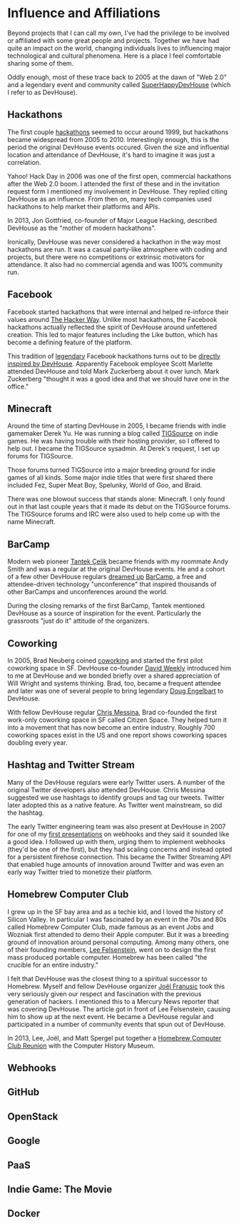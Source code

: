 # Influence and Affiliations

Beyond projects that I can call my own, I've had the privilege to be involved or affiliated with some great people and projects. Together we have had quite an impact on the world, changing individuals lives to influencing major technological and cultural phenomena. Here is a place I feel comfortable sharing some of them.

Oddly enough, most of these trace back to 2005 at the dawn of "Web 2.0" and a legendary event and community called [SuperHappyDevHouse](https://en.wikipedia.org/wiki/SuperHappyDevHouse) (which I refer to as DevHouse). 

## Hackathons

The first couple [hackathons](https://en.wikipedia.org/wiki/Hackathon) seemed to occur around 1999, but hackathons became widespread from 2005 to 2010. Interestingly enough, this is the period the original DevHouse events occured. Given the size and influential location and attendance of DevHouse, it's hard to imagine it was just a correlation.

Yahoo! Hack Day in 2006 was one of the first open, commercial hackathons after the Web 2.0 boom. I attended the first of these and in the invitation request form I mentioned my involvement in DevHouse. They replied citing DevHouse as an influence. From then on, many tech companies used hackathons to help market their platforms and APIs.

In 2013, Jon Gottfried, co-founder of Major League Hacking, described DevHouse as the "mother of modern hackathons". 

Ironically, DevHouse was never considered a hackathon in the way most hackathons are run. It was a casual party-like atmosphere with coding and projects, but there were no competitions or extrinsic motivators for attendance. It also had no commercial agenda and was 100% community run. 

## Facebook

Facebook started hackathons that were internal and helped re-inforce their values around [The Hacker Way](http://www.wired.com/2012/02/zuck-letter/). Unlike most hackathons, the Facebook hackathons actually reflected the spirit of DevHouse around unfettered creation. This led to major features including the Like button, which has become a defining feature of the platform.

This tradition of [legendary](http://www.fastcompany.com/3002845/secrets-facebooks-legendary-hackathons-revealed) Facebook hackathons turns out to be [directly inspired by DevHouse](https://www.quora.com/Who-brought-hackathon-to-Facebook). Apparently Facebook employee Scott Marlette attended DevHouse and told Mark Zuckerberg about it over lunch. Mark Zuckerberg "thought it was a good idea and that we should have one in the office."

## Minecraft

Around the time of starting DevHouse in 2005, I became friends with indie gamemaker Derek Yu. He was running a blog called [TIGSource](http://tig.wikia.com/wiki/TIGSource) on indie games. He was having trouble with their hosting provider, so I offered to help out. I became the TIGSource sysadmin. At Derek's request, I set up forums for TIGSource. 

Those forums turned TIGSource into a major breeding ground for indie games of all kinds. Some major indie titles that were first shared there included Fez, Super Meat Boy, Spelunky, World of Goo, and Braid. 

There was one blowout success that stands alone: Minecraft. I only found out in that last couple years that it made its debut on the TIGSource forums. The TIGSource forums and IRC were also used to help come up with the name Minecraft.

## BarCamp

Modern web pioneer [Tantek Çelik](https://en.wikipedia.org/wiki/Tantek_%C3%87elik) became friends with my roommate Andy Smith and was a regular at the original DevHouse events. He and a cohort of a few other DevHouse regulars [dreamed up](http://tantek.com/2015/225/t2/10-years-ago-created-barcamp) [BarCamp](https://en.wikipedia.org/wiki/BarCamp), a free and attendee-driven technology "unconference" that inspired thousands of other BarCamps and unconferences around the world.

During the closing remarks of the first BarCamp, Tantek mentioned DevHouse as a source of inspiration for the event. Particularly the grassroots "just do it" attitude of the organizers. 

## Coworking

In 2005, Brad Neuberg coined [coworking](https://en.wikipedia.org/wiki/Coworking) and started the first pilot coworking space in SF. DevHouse co-founder [David Weekly](http://blog.dweek.ly/) introduced him to me at DevHouse and we bonded briefly over a shared appreciation of Will Wright and systems thinking. Brad, too, became a frequent attendee and later was one of several people to bring legendary [Doug Engelbart](https://en.wikipedia.org/wiki/Douglas_Engelbart) to DevHouse.

With fellow DevHouse regular [Chris Messina](https://en.wikipedia.org/wiki/Chris_Messina_(open_source_advocate)), Brad co-founded the first work-only coworking space in SF called Citizen Space. They helped turn it into a movement that has now become an entire industry. Roughly 700 coworking spaces exist in the US and one report shows coworking spaces doubling every year.

## Hashtag and Twitter Stream

Many of the DevHouse regulars were early Twitter users. A number of the original Twitter developers also attended DevHouse. Chris Messina suggested we use hashtags to identify groups and tag our tweets. Twitter later adopted this as a native feature. As Twitter went mainstream, so did the hashtag. 

The early Twitter engineering team was also present at DevHouse in 2007 for one of my [first presentations](http://www.slideshare.net/progrium/web-hooks) on webhooks and they said it sounded like a good idea. I followed up with them, urging them to implement webhooks (they'd be one of the first), but they had scaling concerns and instead opted for a persistent firehose connection. This became the Twitter Streaming API that enabled huge amounts of innovation around Twitter and was even an early way Twitter tried to monetize their platform.

## Homebrew Computer Club

I grew up in the SF bay area and as a techie kid, and I loved the history of Silicon Valley. In particular I was fascinated by an event in the 70s and 80s called Homebrew Computer Club, made famous as an event Jobs and Wozniak first attended to demo their Apple computer. But it was a breeding ground of innovation around personal computing. Among many others, one of their founding members, [Lee Felsenstein](https://en.wikipedia.org/wiki/Lee_Felsenstein), went on to design the first mass produced portable computer. Homebrew has been called "the crucible for an entire industry."

I felt that DevHouse was the closest thing to a spiritual successor to Homebrew. Myself and fellow DevHouse organizer [Joël Franusic](http://joel.franusic.com/) took this very seriously given our respect and fascination with the previous generation of hackers. I mentioned this to a Mercury News reporter that was covering DevHouse. The article got in front of Lee Felsenstein, causing him to show up at the next event. He became a DevHouse regular and participated in a number of community events that spun out of DevHouse. 

In 2013, Lee, Joël, and Matt Spergel put together a [Homebrew Computer Club Reunion](http://www.computerhistory.org/atchm/the-homebrew-computer-club-2013-reunion/) with the Computer History Museum. 

## Webhooks

## GitHub

## OpenStack

## Google

## PaaS

## Indie Game: The Movie

## Docker
